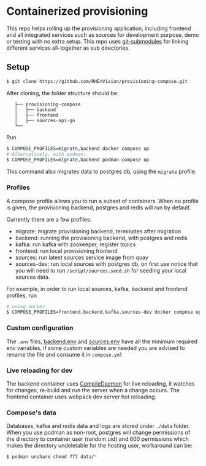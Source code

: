 # Containerized provisioning

This repo helps rolling up the provisioning application, including frontend and all integrated services such as sources for development purpose, demo or testing with no extra setup. This repo uses [git-submodules](https://github.blog/2016-02-01-working-with-submodules/) for linking different services all-together as sub directories.

## Setup

```sh
$ git clone https://github.com/RHEnVision/provisioning-compose.git
```
After cloning, the folder structure should be:
```
   ├── provisioning-compose
   │   ├── backend
   │   ├── frontend
   │   ├── sources-api-go
   └── 
```

Run 
```sh
$ COMPOSE_PROFILES=migrate,backend docker compose up 
# Alternatively, with podman:
$ COMPOSE_PROFILES=migrate,backend podman-compose up
```
This command also migrates data to postgres db, using the `migrate` profile.

### Profiles
A compose profile allows you to run a subset of containers. When no profile is given, 
the provisioning backend, postgres and redis will run by default.

Currently there are a few profiles:
- migrate: migrate provisioning backend, terminates after migration
- backend: running the provisioning backend, with postgres and redis
- kafka: run kafka with zookeeper, register topics
- frontend: run local provisioning frontend
- sources: run latest sources service image from quay
- sources-dev: run local sources with postgres db, on first use notice that you will need to run `/script/sources.seed.sh` for seeding your local sources data.

For example, in order to run local sources, kafka, backend and frontend profiles, run
```sh
# using docker
$ COMPOSE_PROFILES=frontend,backend,kafka,sources-dev docker compose up 
```

### Custom configuration
 The `.env` files, [backend.env](/backend.env) and [sources.env](/sources.env) have all the minimum required env variables, if some custom variables are needed you are advised to rename the file and consume it in `compose.yml`

### Live reloading for dev
The backend container uses [CompileDaemon](github.com/githubnemo/CompileDaemon) for live reloading, it watches for changes, re-build and run the server when a change occurs. The frontend container uses webpack dev server hot reloading.

### Compose's data
Databases, kafka and redis data and logs are stored under `./data` folder. 
When you use podman as non-root, postgres will change permissions of the directory to container user (random uid) and 600 permissions which makes the directory undeletable for the hosting user, workaround can be:
```sh
$ podman unshare chmod 777 data/*
```
